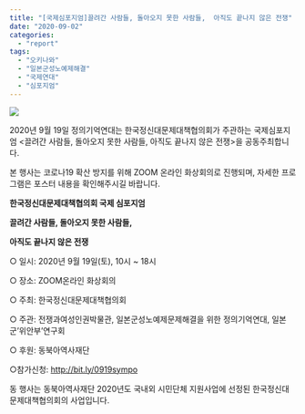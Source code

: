 ```yaml
---
title: "[국제심포지엄]끌려간 사람들, 돌아오지 못한 사람들,  아직도 끝나지 않은 전쟁"
date: "2020-09-02"
categories: 
  - "report"
tags: 
  - "오키나와"
  - "일본군성노예제해결"
  - "국제연대"
  - "심포지엄"
---
```


![](https://r2.womenandwar.net/2020/09/KakaoTalk_20200902_160851047_01-724x1024.jpg)

2020년 9월 19일 정의기억연대는 한국정신대문제대책협의회가 주관하는 국제심포지엄 <끌려간 사람들, 돌아오지 못한 사람들, 아직도 끝나지 않은 전쟁>을 공동주최합니다.

본 행사는 코로나19 확산 방지를 위해 ZOOM 온라인 화상회의로 진행되며, 자세한 프로그램은 포스터 내용을 확인해주시길 바랍니다.

**한국정신대문제대책협의회 국제 심포지엄**

**끌려간 사람들, 돌아오지 못한 사람들,**

**아직도 끝나지 않은 전쟁**

○ 일시: 2020년 9월 19일(토), 10시 ~ 18시

○ 장소: ZOOM온라인 화상회의

○ 주최: 한국정신대문제대책협의회

○ 주관: 전쟁과여성인권박물관, 일본군성노예제문제해결을 위한 정의기억연대, 일본군’위안부’연구회

○ 후원: 동북아역사재단

○참가신청: http://bit.ly/0919sympo

동 행사는 동북아역사재단 2020년도 국내외 시민단체 지원사업에 선정된 한국정신대문제대책협의회의 사업입니다.
